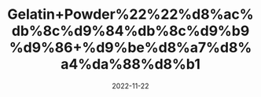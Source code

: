---
title: 'Gelatin+Powder%22%22%d8%ac%db%8c%d9%84%db%8c%d9%b9%d9%86+%d9%be%d8%a7%d8%a4%da%88%d8%b1'
date: '2022-11-22' 
metatag: '' 
inventory: '0' 
draft: false 
# meta description 
shortDescripton: 'In+addition+to+improving+the+elasticity+of+the+skin%2c+gelatin+can+also+strengthen+connective+tissues.+Studies+have+shown+that+collagen+supplements+like+gelatin+can+reduce+joint+pain.'
description: 'Extracts+%22+Chemical+%22%da%a9%d9%85%db%8c%da%a9%d9%84'
longdescription: ''
tags: ''
brand: ''
subCategory: ''
unit: '10 gm-Pk'
sellCount: '0'
featured: True
# product Price
price: '30.0'
# Product Short Description
shortDescription: 'In+addition+to+improving+the+elasticity+of+the+skin%2c+gelatin+can+also+strengthen+connective+tissues.+Studies+have+shown+that+collagen+supplements+like+gelatin+can+reduce+joint+pain.'
productID: '1465FCD7-1E25-ED11-9968-005056B3A416'
type: 'products'
category: 'Extracts+%22+Chemical+%22%da%a9%d9%85%db%8c%da%a9%d9%84' 
thumnailproduct: 'https://eraconnect.blob.core.windows.net/product-images/aminsaddiquidawakhana/1465FCD7-1E25-ED11-9968-005056B3A416.webp' 
images:
  - image: 'https://eraconnect.blob.core.windows.net/product-images/aminsaddiquidawakhana/1465FCD7-1E25-ED11-9968-005056B3A416.webp'  
Variants:
---